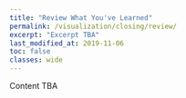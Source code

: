 ```yaml
---
title: "Review What You've Learned"
permalink: /visualization/closing/review/
excerpt: "Excerpt TBA"
last_modified_at: 2019-11-06
toc: false
classes: wide
---
```



Content TBA